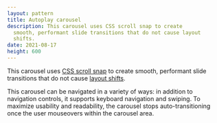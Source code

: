 ```yaml
---
layout: pattern
title: Autoplay carousel
description: This carousel uses CSS scroll snap to create
  smooth, performant slide transitions that do not cause layout
  shifts.
date: 2021-08-17
height: 600
---
```


This carousel uses [CSS scroll snap](/css-scroll-snap/) to create
smooth, performant slide transitions that do not cause [layout
shifts](/debugging-layout-shifts/).

This carousel can be navigated in a variety of ways: in addition to navigation
controls, it supports keyboard navigation and swiping. To maximize usability and
readability, the carousel stops auto-transitioning once the user mouseovers
within the carousel area.

